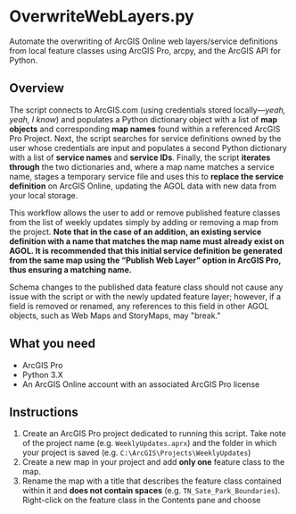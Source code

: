 # OverwriteWebLayers.py
Automate the overwriting of ArcGIS Online web layers/service definitions from local feature classes using ArcGIS Pro, arcpy, and the ArcGIS API for Python.
## Overview
The script connects to ArcGIS.com (using credentials stored locally—*yeah, yeah, I know*) and populates a Python dictionary object with a list of **map objects** and corresponding **map names** found within a referenced ArcGIS Pro Project. Next, the script searches for service definitions owned by the user whose credentials are input and populates a second Python dictionary with a list of **service names** and **service IDs**. Finally, the script **iterates through** the two dictionaries and, where a map name matches a service name, stages a temporary service file and uses this to **replace the service definition** on ArcGIS Online, updating the AGOL data with new data from your local storage.

This workflow allows the user to add or remove published feature classes from the list of weekly updates simply by adding or removing a map from the project. **Note that in the case of an addition, an existing service definition with a name that matches the map name must already exist on AGOL. It is recommended that this initial service definition be generated from the same map using the “Publish Web Layer” option in ArcGIS Pro, thus ensuring a matching name.**

Schema changes to the published data feature class should not cause any issue with the script or with the newly updated feature layer; however, if a field is removed or renamed, any references to this field in other AGOL objects, such as Web Maps and StoryMaps, may "break."
## What you need
- ArcGIS Pro
- Python 3.X
- An ArcGIS Online account with an associated ArcGIS Pro license
## Instructions
1. Create an ArcGIS Pro project dedicated to running this script. Take note of the project name (e.g. `WeeklyUpdates.aprx`) and the folder in which your project is saved (e.g. `C:\ArcGIS\Projects\WeeklyUpdates`)
2. Create a new map in your project and add **only one** feature class to the map.
3. Rename the map with a title that describes the feature class contained within it and **does not contain spaces** (e.g. `TN_Sate_Park_Boundaries`).
Right-click on the feature class in the Contents pane and choose 
